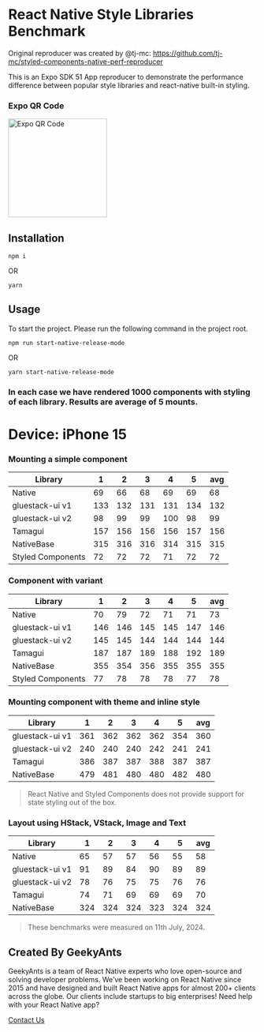 # React Native Style Libraries Benchmark

Original reproducer was created by @tj-mc: https://github.com/tj-mc/styled-components-native-perf-reproducer

This is an Expo SDK 51 App reproducer to demonstrate the performance difference between popular style libraries and react-native built-in styling.

### Expo QR Code
<img src="https://qr.expo.dev/eas-update?slug=exp&projectId=0d1f6201-7dbc-4f73-a953-c6a37b6cebe2&groupId=0e4e144d-83a0-47b9-b409-4f5e87c2d038" height="200" width="200" alt="Expo QR Code" />

## Installation

```
npm i
```

OR

```
yarn
```

## Usage

To start the project. Please run the following command in the project root.

```
npm run start-native-release-mode
```

OR

```
yarn start-native-release-mode
```

### In each case we have rendered 1000 components with styling of each library. Results are average of 5 mounts.

# Device: iPhone 15

### Mounting a simple component

| Library           | 1   | 2   | 3   | 4   | 5   | avg |
| ----------------- | --- | --- | --- | --- | --- | --- |
| Native            | 69  | 66  | 68  | 69  | 69  | 68  |
| gluestack-ui v1   | 133 | 132 | 131 | 131 | 134 | 132 |
| gluestack-ui v2   | 98  | 99  | 99  | 100 | 98  | 99  |
| Tamagui           | 157 | 156 | 156 | 156 | 157 | 156 |
| NativeBase        | 315 | 316 | 316 | 314 | 315 | 315 |
| Styled Components | 72  | 72  | 72  | 71  | 72  | 72  |

### Component with variant

| Library           | 1   | 2   | 3   | 4   | 5   | avg |
| ----------------- | --- | --- | --- | --- | --- | --- |
| Native            | 70  | 79  | 72  | 71  | 71  | 73  |
| gluestack-ui v1   | 146 | 146 | 145 | 145 | 147 | 146 |
| gluestack-ui v2   | 145 | 145 | 144 | 144 | 144 | 144 |
| Tamagui           | 187 | 187 | 189 | 188 | 192 | 189 |
| NativeBase        | 355 | 354 | 356 | 355 | 355 | 355 |
| Styled Components | 77  | 78  | 78  | 78  | 77  | 78  |

### Mounting component with theme and inline style

| Library         | 1   | 2   | 3   | 4   | 5   | avg |
| --------------- | --- | --- | --- | --- | --- | --- |
| gluestack-ui v1 | 361 | 362 | 362 | 362 | 354 | 360 |
| gluestack-ui v2 | 240 | 240 | 240 | 242 | 241 | 241 |
| Tamagui         | 386 | 387 | 387 | 388 | 387 | 387 |
| NativeBase      | 479 | 481 | 480 | 480 | 482 | 480 |

> React Native and Styled Components does not provide support for state styling out of the box.

### Layout using HStack, VStack, Image and Text

| Library         | 1   | 2   | 3   | 4   | 5   | avg |
| --------------- | --- | --- | --- | --- | --- | --- |
| Native          | 65  | 57  | 57  | 56  | 55  | 58  |
| gluestack-ui v1 | 91  | 89  | 84  | 90  | 89  | 89  |
| gluestack-ui v2 | 78  | 76  | 75  | 75  | 76  | 76  |
| Tamagui         | 74  | 71  | 69  | 69  | 69  | 70  |
| NativeBase      | 324 | 324 | 324 | 323 | 324 | 324 |

> These benchmarks were measured on 11th July, 2024.

## Created By GeekyAnts

GeekyAnts is a team of React Native experts who love open-source and solving developer problems. We’ve been working on React Native since 2015 and have designed and built React Native apps for almost 200+ clients across the globe. Our clients include startups to big enterprises! Need help with your React Native app?

[Contact Us](https://geekyants.com/?utm_source=gluestack-ui-home&utm_medium=home-page&utm_campaign=meet-the-creators)
